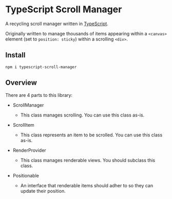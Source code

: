 # TypeScript Scroll Manager

A recycling scroll manager written in [TypeScript](https://www.typescriptlang.org/). 

Originally written to manage thousands of items appearing within a `<canvas>` element (set to `position: sticky`) within a scrolling `<div>`.

## Install

`npm i typescript-scroll-manager`

## Overview

There are 4 parts to this library:

* ScrollManager
    * This class manages scrolling. You can use this class as-is.

* ScrollItem
    * This class represents an item to be scrolled. You can use this class as-is.

* RenderProvider
    * This class manages renderable views. You should subclass this class.

* Positionable
    * An interface that renderable items should adher to so they can update their position.